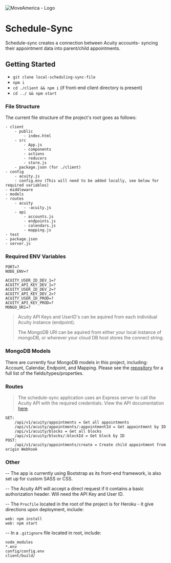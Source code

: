 ![](https://lh3.googleusercontent.com/aT2zAV_NR3aKU81uGBpydc4C15MEfs_8LOeTdpXD8-VFv4fpVu3JtvLZBSp7_IW8GlYUXAnKey8YBhr9ZaTy7e7aU9Zjn-ukJiFti127_2rQaf0PT4eFi2S79gzpSAN_0xqAXpdxo_6EXillxJAtUpRhWdI9ji0ZniZnyQIyx0cQKOJPaZNFS8q87Z43Ctx_EVbCa2u9Jp1WeacPlZ2vpuD2ZUPkrq_OJqwPMHn4kctWmFnl5ptPI0ukWrKw_dZHLDXGVzYYBix5c8Jngq4dPCixe6fLMITyBJMBRRBrt3rgXj9x5mDXUvBgcvPAdPSNvGNgqdLXqXZePxnP3j10XfTYPSIiv4qX9wCRlxk5Q8GcuUxkpDLxMwgzjJbSNSRSuG2NgId_0nBzCoR22tD61Jjd5qjEq17jMLsfv0b4_zIrraBXGtPjWFbfz6qgSE-yuET06HAk7_4f2a14LmteDrne0T4l6-MaSb_L5EyUs1w8tIlmPXfgu4QqPa8ve88XvKfBGdWyi6TMDLAV25AlsjSIIN2aw6P39FvIGy_n3tAbk5GM1vwg-aBhq6-cW8xqme6FWoVdYp9xCbkhGQ-t2OrYvhzVboIeA9NGUee6vOpAOiNh2JG0GfHKZWd9ZyK_gwQoFfZYF4cOh99h47NbGD6gUQzcGqn71X_eb9BDaMgr2ve6ML57YgnqsBRQboeJSsKEy3QB428-jBo8YgcYzh0=w1237-h348-no?authuser=3 'MoveAmerica - Logo')

# Schedule-Sync

Schedule-sync creates a connection between Acuity accounts- syncing their appointment data into parent/child appointments.

## Getting Started

- `git clone local-scheduling-sync-file`
- `npm i`
- `cd ./client && npm i` (if front-end client directory is present)
- `cd ../ && npm start`

### File Structure

The current file structure of the project's root goes as follows:

```
- client
	- public
		- index.html
	- src
		- App.js
		- components
		- actions
		- reducers
		- store.js
	- package.json (for ./client)
- config
	- acuity.js
	- config.env (This will need to be added locally, see below for required variables)
- middleware
- models
- routes
	- acuity
		- -acuity.js
	- api
		- accounts.js
		- endpoints.js
		- calendars.js
		- mapping.js
- test
- package.json
- server.js
```

### Required ENV Variables

```
PORT=?
NODE_ENV=?

ACUITY_USER_ID_DEV_1=?
ACUITY_API_KEY_DEV_1=?
ACUITY_USER_ID_DEV_2=?
ACUITY_API_KEY_DEV_2=?
ACUITY_USER_ID_PROD=?
ACUITY_API_KEY_PROD=?
MONGO_URI=?
```

> Acuity API Keys and UserID's can be aquired from each individual Acuity instance (endpoint).
>
> The MongoDB URI can be aquired from either your local instance of mongoDB, or wherever your cloud DB host stores the connect string.

### MongoDB Models

There are currently four MongoDB models in this project, including: Account, Calendar, Endpoint, and Mapping. Please see the [repository](https://github.com/WillKoste/Personal-Sync/tree/main/models) for a full list of the fields/types/properties.

### Routes

> The schedule-sync application uses an Express server to call the Acuity API with the required credentials. View the API documentation [here](https://developers.acuityscheduling.com/reference).

```
GET:
	/api/v1/acuity/appointments = Get all appointments
	/api/v1/acuity/appointments/:appointmentId = Get appointment by ID
	/api/v1/acuity/blocks = Get all blocks
	/api/v1/acuity/blocks/:blockId = Get block by ID
POST:
	/api/v1/acuity/appointments/create = Create child appointment from origin Webhook
```

### Other

-- The app is currently using Bootstrap as its front-end framework, is also set up for custom SASS or CSS.

-- The Acuity API will accept a direct request if it contains a basic authorization header. Will need the API Key and User ID.

-- The `Procfile` located in the root of the project is for Heroku - it give directions upon deployment, include:

```
web: npm install
web: npm start
```

-- In a `.gitignore` file located in root, include:

```
node_modules
*.env
config/config.env
client/build/
```
